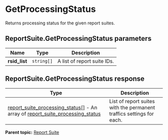 # GetProcessingStatus

Returns processing status for the given report suites.

## ReportSuite.GetProcessingStatus parameters

|Name|Type|Description|
|----|----|-----------|
|**rsid_list** |`string[]` |A list of report suite IDs.|

## ReportSuite.GetProcessingStatus response

|Type|Description|
|----|-----------|
| [report_suite_processing_status[]](../../data_types/r_report_suite_processing_status_array.md#) - An array of [report_suite_processing_status](../../data_types/r_report_suite_processing_status.md#) |List of report suites with the permanent traffics settings for each.|

**Parent topic:** [Report Suite](../../methods/report_suite/r_methods_reportsuite.md)

